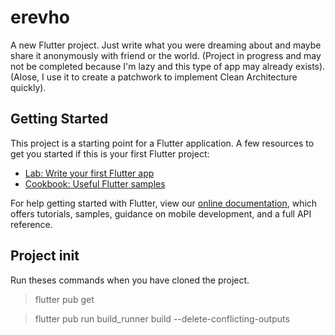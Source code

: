 # erevho

A new Flutter project.
Just write what you were dreaming about and maybe share it anonymously with friend or the world.
(Project in progress and may not be completed because I'm lazy and this type of app may already exists).
(Alose, I use it to create a patchwork to implement Clean Architecture quickly).

## Getting Started

This project is a starting point for a Flutter application.
A few resources to get you started if this is your first Flutter project:

-   [Lab: Write your first Flutter app](https://flutter.dev/docs/get-started/codelab)
-   [Cookbook: Useful Flutter samples](https://flutter.dev/docs/cookbook)

For help getting started with Flutter, view our
[online documentation](https://flutter.dev/docs), which offers tutorials,
samples, guidance on mobile development, and a full API reference.

## Project init

Run theses commands when you have cloned the project.

> flutter pub get

> flutter pub run build_runner build --delete-conflicting-outputs
